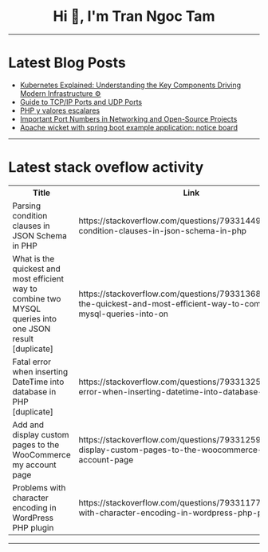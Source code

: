<h1 align="center">Hi 👋, I'm Tran Ngoc Tam</h1>

---

# Latest Blog Posts 
<!-- BLOG-POST-LIST:START -->
- [Kubernetes Explained: Understanding the Key Components Driving Modern Infrastructure ⚙️](https://dev.to/lorenzo_tettamanti/kubernetes-explained-understanding-the-key-components-driving-modern-infrastructure-4eef)
- [Guide to TCP/IP Ports and UDP Ports](https://dev.to/harshm03/guide-to-tcpip-ports-and-udp-ports-2o5i)
- [PHP y valores escalares](https://dev.to/oskar_calvo_1615a9b3b293f/php-y-valores-escalares-3kfo)
- [Important Port Numbers in Networking and Open-Source Projects](https://dev.to/harshm03/important-port-numbers-in-networking-and-open-source-projects-4b1a)
- [Apache wicket with spring boot example application: notice board](https://dev.to/saladlam/apache-wicket-with-spring-boot-example-application-notice-board-516o)
<!-- BLOG-POST-LIST:END -->

---

# Latest stack oveflow activity
<table>
  <tr><th>Title</th><th>Link</th></tr>
  <!-- STACKOVERFLOW:START --><tr><td>Parsing condition clauses in JSON Schema in PHP</td><td>https://stackoverflow.com/questions/79331449/parsing-condition-clauses-in-json-schema-in-php</td></tr><tr><td>What is the quickest and most efficient way to combine two MYSQL queries into one JSON result [duplicate]</td><td>https://stackoverflow.com/questions/79331368/what-is-the-quickest-and-most-efficient-way-to-combine-two-mysql-queries-into-on</td></tr><tr><td>Fatal error when inserting DateTime into database in PHP [duplicate]</td><td>https://stackoverflow.com/questions/79331325/fatal-error-when-inserting-datetime-into-database-in-php</td></tr><tr><td>Add and display custom pages to the WooCommerce my account page</td><td>https://stackoverflow.com/questions/79331259/add-and-display-custom-pages-to-the-woocommerce-my-account-page</td></tr><tr><td>Problems with character encoding in WordPress PHP plugin</td><td>https://stackoverflow.com/questions/79331177/problems-with-character-encoding-in-wordpress-php-plugin</td></tr><!-- STACKOVERFLOW:END -->
</table>

---


